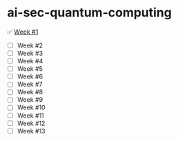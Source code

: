 # ai-sec-quantum-computing

✅ [Week #1](https://anj.hashnode.dev/week-1-kicking-off-our-journey-into-qulearnlabs-ai-assisted-software-engineering-for-quantum-computing-and-post-quantum-cryptography)
- [ ] Week #2
- [ ] Week #3
- [ ] Week #4
- [ ] Week #5
- [ ] Week #6
- [ ] Week #7
- [ ] Week #8
- [ ] Week #9
- [ ] Week #10
- [ ] Week #11
- [ ] Week #12
- [ ] Week #13
